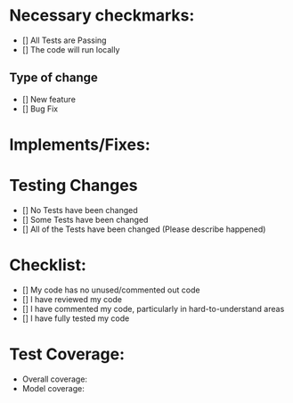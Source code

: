 # Necessary checkmarks:
- [] All Tests are Passing
- [] The code will run locally

## Type of change
- [] New feature
- [] Bug Fix

# Implements/Fixes:

# Testing Changes
- [] No Tests have been changed
- [] Some Tests have been changed
- [] All of the Tests have been changed (Please describe happened)

# Checklist:

- [] My code has no unused/commented out code
- [] I have reviewed my code
- [] I have commented my code, particularly in hard-to-understand areas
- [] I have fully tested my code

# Test Coverage:

- Overall coverage:
- Model coverage: